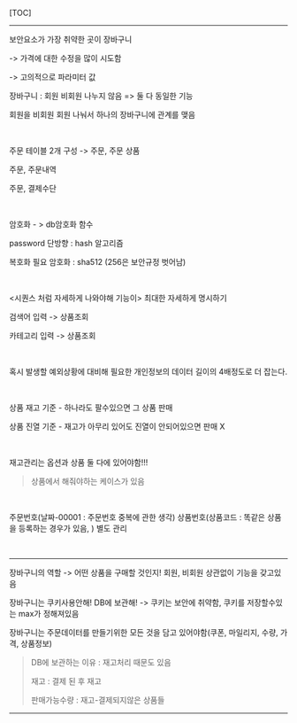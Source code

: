 [TOC]

---

보안요소가 가장 취약한 곳이 장바구니

-> 가격에 대한 수정을 많이 시도함

-> 고의적으로 파라미터 값 

장바구니 : 회원 비회원 나누지 않음 => 둘 다 동일한 기능

회원을 비회원 회원 나눠서 하나의 장바구니에 관계를 맺음

<br>

주문 테이블 2개 구성 -> 주문, 주문 상품

주문, 주문내역

주문, 결제수단

<br>

암호화 - > db암호화 함수

password 단방향 : hash 알고리즘

복호화 필요 암호화 : sha512 (256은 보안규정 벗어남)

<br>

<시퀀스 처럼 자세하게 나와야해 기능이> 최대한 자세하게 명시하기

검색어 입력 -> 상품조회

카테고리 입력 -> 상품조회

<br>

혹시 발생할 예외상황에 대비해 필요한 개인정보의 데이터 길이의 4배정도로 더 잡는다.

<br>

상품 재고 기준 - 하나라도 팔수있으면 그 상품 판매

상품 진열 기준 - 재고가 아무리 있어도 진열이 안되어있으면 판매 X



<br>

재고관리는 옵션과 상품 둘 다에 있어야함!!!

> 상품에서 해줘야하는 케이스가 있음

<br>

주문번호(날짜-00001 : 주문번호 중복에 관한 생각) 상품번호(상품코드 : 똑같은 상품을 등록하는 경우가 있음, ) 별도 관리

<br>

---

장바구니의 역할 -> 어떤 상품을 구매할 것인지! 회원, 비회원 상관없이 기능을 갖고있음

장바구니는 쿠키사용안해! DB에 보관해! -> 쿠키는 보안에 취약함, 쿠키를 저장할수있는 max가 정해져있음



장바구니는 주문데이터를 만들기위한 모든 것을 담고 있어야함(쿠폰, 마일리지, 수량, 가격, 상품정보)

> DB에 보관하는 이유 : 재고처리 때문도 있음
>
> 재고 : 결제 된 후 재고
>
> 판매가능수량 : 재고-결제되지않은 상품들

---


